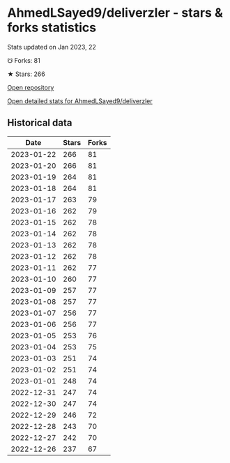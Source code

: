 # AhmedLSayed9/deliverzler - stars & forks statistics

Stats updated on Jan 2023, 22

☋ Forks: 81

★ Stars: 266

[Open repository](https://github.com/AhmedLSayed9/deliverzler)

[Open detailed stats for AhmedLSayed9/deliverzler](https://reviewgithub.com/rep/AhmedLSayed9/deliverzler)

## Historical data
| Date | Stars | Forks |
|------|-------|-------|
| 2023-01-22 | 266 | 81 | 
| 2023-01-20 | 266 | 81 | 
| 2023-01-19 | 264 | 81 | 
| 2023-01-18 | 264 | 81 | 
| 2023-01-17 | 263 | 79 | 
| 2023-01-16 | 262 | 79 | 
| 2023-01-15 | 262 | 78 | 
| 2023-01-14 | 262 | 78 | 
| 2023-01-13 | 262 | 78 | 
| 2023-01-12 | 262 | 78 | 
| 2023-01-11 | 262 | 77 | 
| 2023-01-10 | 260 | 77 | 
| 2023-01-09 | 257 | 77 | 
| 2023-01-08 | 257 | 77 | 
| 2023-01-07 | 256 | 77 | 
| 2023-01-06 | 256 | 77 | 
| 2023-01-05 | 253 | 76 | 
| 2023-01-04 | 253 | 75 | 
| 2023-01-03 | 251 | 74 | 
| 2023-01-02 | 251 | 74 | 
| 2023-01-01 | 248 | 74 | 
| 2022-12-31 | 247 | 74 | 
| 2022-12-30 | 247 | 74 | 
| 2022-12-29 | 246 | 72 | 
| 2022-12-28 | 243 | 70 | 
| 2022-12-27 | 242 | 70 | 
| 2022-12-26 | 237 | 67 | 

